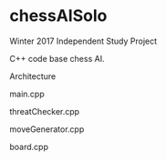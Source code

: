 # chessAISolo

Winter 2017 Independent Study Project


C++ code base chess AI.


Architecture

main.cpp

threatChecker.cpp

moveGenerator.cpp

board.cpp
